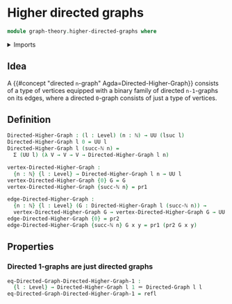 # Higher directed graphs

```agda
module graph-theory.higher-directed-graphs where
```

<details><summary>Imports</summary>

```agda
open import elementary-number-theory.natural-numbers

open import foundation.cartesian-product-types
open import foundation.dependent-pair-types
open import foundation.function-types
open import foundation.identity-types
open import foundation.universe-levels

open import graph-theory.directed-graphs
```

</details>

## Idea

A {{#concept "directed `n`-graph" Agda=Directed-Higher-Graph}} consists of a
type of vertices equipped with a binary family of directed `n-1`-graphs on its
edges, where a directed `0`-graph consists of just a type of vertices.

## Definition

```agda
Directed-Higher-Graph : (l : Level) (n : ℕ) → UU (lsuc l)
Directed-Higher-Graph l 0 = UU l
Directed-Higher-Graph l (succ-ℕ n) =
  Σ (UU l) (λ V → V → V → Directed-Higher-Graph l n)

vertex-Directed-Higher-Graph :
  {n : ℕ} {l : Level} → Directed-Higher-Graph l n → UU l
vertex-Directed-Higher-Graph {0} G = G
vertex-Directed-Higher-Graph {succ-ℕ n} = pr1

edge-Directed-Higher-Graph :
  {n : ℕ} {l : Level} (G : Directed-Higher-Graph l (succ-ℕ n)) →
  vertex-Directed-Higher-Graph G → vertex-Directed-Higher-Graph G → UU l
edge-Directed-Higher-Graph {0} = pr2
edge-Directed-Higher-Graph {succ-ℕ n} G x y = pr1 (pr2 G x y)
```

## Properties

### Directed 1-graphs are just directed graphs

```agda
eq-Directed-Graph-Directed-Higher-Graph-1 :
  {l : Level} → Directed-Higher-Graph l 1 ＝ Directed-Graph l l
eq-Directed-Graph-Directed-Higher-Graph-1 = refl
```
